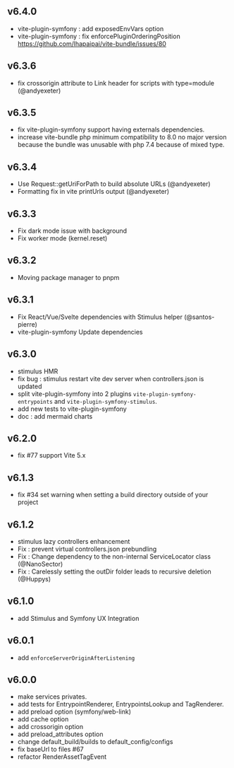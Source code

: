 ## v6.4.0

- vite-plugin-symfony : add exposedEnvVars option
- vite-plugin-symfony : fix enforcePluginOrderingPosition https://github.com/lhapaipai/vite-bundle/issues/80
## v6.3.6

- fix crossorigin attribute to Link header for scripts with type=module (@andyexeter)

## v6.3.5

- fix vite-plugin-symfony support having externals dependencies.
- increase vite-bundle php minimum compatibility to 8.0
  no major version because the bundle was unusable with php 7.4 because of mixed type.

## v6.3.4

- Use Request::getUriForPath to build absolute URLs (@andyexeter)
- Formatting fix in vite printUrls output (@andyexeter)

## v6.3.3

- Fix dark mode issue with background
- Fix worker mode (kernel.reset)

## v6.3.2

- Moving package manager to pnpm

## v6.3.1

- Fix React/Vue/Svelte dependencies with Stimulus helper (@santos-pierre) 
- vite-plugin-symfony Update dependencies

## v6.3.0

- stimulus HMR
- fix bug : stimulus restart vite dev server when controllers.json is updated
- split vite-plugin-symfony into 2 plugins `vite-plugin-symfony-entrypoints` and `vite-plugin-symfony-stimulus`.
- add new tests to vite-plugin-symfony
- doc : add mermaid charts

## v6.2.0

- fix #77 support Vite 5.x

## v6.1.3

- fix #34 set warning when setting a build directory outside of your project

## v6.1.2

- stimulus lazy controllers enhancement
- Fix : prevent virtual controllers.json prebundling
- Fix : Change dependency to the non-internal ServiceLocator class (@NanoSector)
- Fix : Carelessly setting the outDir folder leads to recursive deletion (@Huppys)

## v6.1.0

- add Stimulus and Symfony UX Integration

## v6.0.1

- add `enforceServerOriginAfterListening`

## v6.0.0

- make services privates.
- add tests for EntrypointRenderer, EntrypointsLookup and TagRenderer.
- add preload option (symfony/web-link)
- add cache option
- add crossorigin option
- add preload_attributes option
- change default_build/builds to default_config/configs
- fix baseUrl to files #67
- refactor RenderAssetTagEvent 
